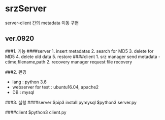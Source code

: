 # srzServer
server-client 간의 metadata 이동 구현
## ver.0920
###1. 기능
####server
    1. insert metadatas
    2. search for MD5
    3. delete for MD5
    4. delete old data
    5. restore
####client
    1. srz manager
        send metadata - ctime,filename,path
    2. recovery manager
        request file recovery
        
###2. 환경
* lang : python 3.6
* webserver for test : ubuntu16.04, apache2
* DB : mysql

###3. 실행
####server
    $pip3 install pymysql
    $python3 server.py

####client
    $python3 client.py